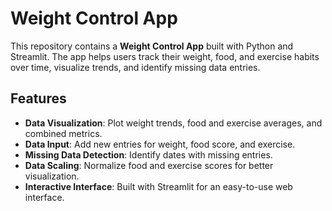 # Weight Control App

This repository contains a **Weight Control App** built with Python and Streamlit. The app helps users track their weight, food, and exercise habits over time, visualize trends, and identify missing data entries.

## Features

- **Data Visualization**: Plot weight trends, food and exercise averages, and combined metrics.
- **Data Input**: Add new entries for weight, food score, and exercise.
- **Missing Data Detection**: Identify dates with missing entries.
- **Data Scaling**: Normalize food and exercise scores for better visualization.
- **Interactive Interface**: Built with Streamlit for an easy-to-use web interface.